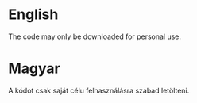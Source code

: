 # English
The code may only be downloaded for personal use.
# Magyar
A kódot csak saját célu felhasználásra szabad letölteni. 
